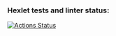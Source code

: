 ### Hexlet tests and linter status:
[![Actions Status](https://github.com/JohnZoidy/layout-designer-project-lvl1/workflows/hexlet-check/badge.svg)](https://github.com/JohnZoidy/layout-designer-project-lvl1/actions)